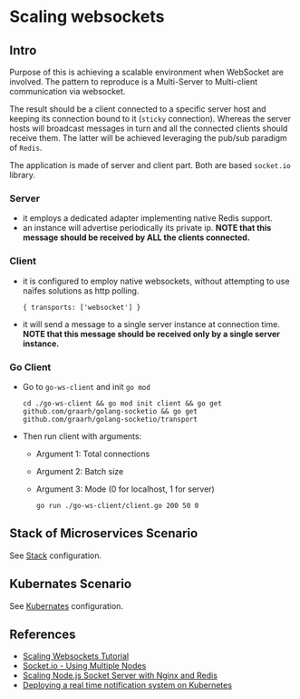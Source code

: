 # Scaling websockets

## Intro

Purpose of this is achieving a scalable environment when WebSocket are involved.
The pattern to reproduce is a Multi-Server to Multi-client communication via websocket.

The result should be a client connected to a specific server host and keeping its connection bound to it (`sticky` connection).
Whereas the server hosts will broadcast messages in turn and all the connected clients should receive them.
The latter will be achieved leveraging the pub/sub paradigm of `Redis`.

The application is made of server and client part. Both are based `socket.io` library.

### Server

* it employs a dedicated adapter implementing native Redis support.
* an instance will advertise periodically its private ip. **NOTE that this message should be received by ALL the clients connected.**

### Client

* it is configured to employ native websockets, without attempting to use naïfes solutions as http polling.

      { transports: ['websocket'] }

* it will send a message to a single server instance at connection time. **NOTE that this message should be received only by a single server instance.**

### Go Client

* Go to `go-ws-client` and init `go mod`

      cd ./go-ws-client && go mod init client && go get github.com/graarh/golang-socketio && go get github.com/graarh/golang-socketio/transport
* Then run client with arguments:

  * Argument 1: Total connections
  * Argument 2: Batch size
  * Argument 3: Mode (0 for localhost, 1 for server)

        go run ./go-ws-client/client.go 200 50 0

## Stack of Microservices Scenario

See [Stack](stack/README.md) configuration.

## Kubernates Scenario

See [Kubernates](k8s/README.md) configuration.

## References

* [Scaling Websockets Tutorial](https://hackernoon.com/scaling-websockets-9a31497af051)
* [Socket.io - Using Multiple Nodes](https://socket.io/docs/using-multiple-nodes/)
* [Scaling Node.js Socket Server with Nginx and Redis](https://blog.jscrambler.com/scaling-node-js-socket-server-with-nginx-and-redis/)
* [Deploying a real time notification system on Kubernetes](https://medium.com/@faiyaz26/deploying-a-real-time-notification-system-on-kubernetes-part-2-1a28b4321dfc)
